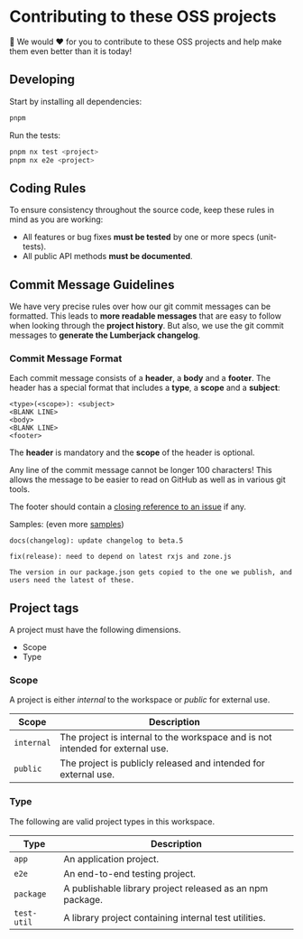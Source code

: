 # Contributing to these OSS projects

🙏 We would ❤️ for you to contribute to these OSS projects and help make them even better than it is today!

## Developing

Start by installing all dependencies:

```bash
pnpm
```

Run the tests:

```bash
pnpm nx test <project>
pnpm nx e2e <project>
```

## <a name="rules"></a> Coding Rules

To ensure consistency throughout the source code, keep these rules in mind as you are working:

- All features or bug fixes **must be tested** by one or more specs (unit-tests).
- All public API methods **must be documented**.

## <a name="commit"></a> Commit Message Guidelines

We have very precise rules over how our git commit messages can be formatted. This leads to **more
readable messages** that are easy to follow when looking through the **project history**. But also,
we use the git commit messages to **generate the Lumberjack changelog**.

### Commit Message Format

Each commit message consists of a **header**, a **body** and a **footer**. The header has a special
format that includes a **type**, a **scope** and a **subject**:

```
<type>(<scope>): <subject>
<BLANK LINE>
<body>
<BLANK LINE>
<footer>
```

The **header** is mandatory and the **scope** of the header is optional.

Any line of the commit message cannot be longer 100 characters! This allows the message to be easier
to read on GitHub as well as in various git tools.

The footer should contain a [closing reference to an issue](https://help.github.com/articles/closing-issues-via-commit-messages/) if any.

Samples: (even more [samples](https://github.com/angular/angular/commits/master))

```
docs(changelog): update changelog to beta.5
```

```
fix(release): need to depend on latest rxjs and zone.js

The version in our package.json gets copied to the one we publish, and users need the latest of these.
```

## Project tags

A project must have the following dimensions.

- Scope
- Type

### Scope

A project is either _internal_ to the workspace or _public_ for external use.

| Scope      | Description                                                                    |
| ---------- | ------------------------------------------------------------------------------ |
| `internal` | The project is internal to the workspace and is not intended for external use. |
| `public`   | The project is publicly released and intended for external use.                |

### Type

The following are valid project types in this workspace.

| Type        | Description                                               |
| ----------- | --------------------------------------------------------- |
| `app`       | An application project.                                   |
| `e2e`       | An end-to-end testing project.                            |
| `package`   | A publishable library project released as an npm package. |
| `test-util` | A library project containing internal test utilities.     |
